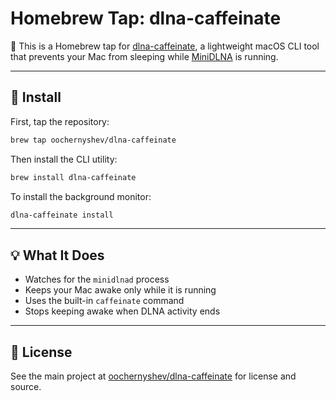 # Homebrew Tap: dlna-caffeinate

🍺 This is a Homebrew tap for [dlna-caffeinate](https://github.com/oochernyshev/dlna-caffeinate), a lightweight macOS CLI tool that prevents your Mac from sleeping while [MiniDLNA](https://sourceforge.net/projects/minidlna/) is running.

---

## 🔧 Install

First, tap the repository:

```bash
brew tap oochernyshev/dlna-caffeinate
````

Then install the CLI utility:

```bash
brew install dlna-caffeinate
```

To install the background monitor:

```bash
dlna-caffeinate install
```

---

## 💡 What It Does

* Watches for the `minidlnad` process
* Keeps your Mac awake only while it is running
* Uses the built-in `caffeinate` command
* Stops keeping awake when DLNA activity ends

---

## 📄 License

See the main project at [oochernyshev/dlna-caffeinate](https://github.com/oochernyshev/dlna-caffeinate) for license and source.

